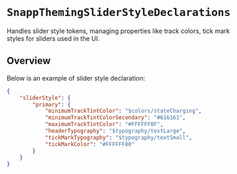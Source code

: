 # ``SnappThemingSliderStyleDeclarations``

Handles slider style tokens, managing properties like track colors, tick mark styles for sliders used in the UI.

## Overview

Below is an example of slider style declaration:

```json
{
    "sliderStyle": {
        "primary": {
            "minimumTrackTintColor": "$colors/stateCharging",
            "minimumTrackTintColorSecondary": "#616161",
            "maximumTrackTintColor": "#FFFFFF0F",
            "headerTypography": "$typography/textLarge",
            "tickMarkTypography": "$typography/textSmall",
            "tickMarkColor": "#FFFFFF80"
        }
    }
}
```
